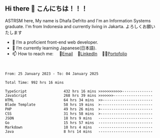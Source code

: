 ## Hi there 👋 こんにちは！！！
ASTRSM here, My name is Dhafa Defrito and I'm an Information Systems graduate. I'm from Indonesia and currently living in Jakarta. よろしくお願いたします

- 🔭 I’m a proficient front-end web developer.
- 🌱 I’m currently learning Japanese(日本語).
- 📫 How to reach me: &nbsp;&nbsp;&nbsp;&nbsp;📧[Email](ddefrito@gmail.com)&nbsp;&nbsp;&nbsp;&nbsp;💼[LinkedIn](https://www.linkedin.com/in/dhafa-defrita-rama-yudistira-9357a9229/)&nbsp;&nbsp;&nbsp;&nbsp;👨‍🎨[Portofolio](https://ddefrito.vercel.app/)
<br>
<!-- <p align="left">
<a href="https://github.com/ASTRSM">
  <img height="180em" src="https://github-readme-stats-eight-theta.vercel.app/api?username=ASTRSM&show_icons=true&theme=dracula&include_all_commits=true&count_private=true"/>
  <img height="180em" src="https://github-readme-stats-eight-theta.vercel.app/api/top-langs/?username=ASTRSM&layout=compact&langs_count=8&theme=dracula"/>
</a>
</p> -->

<!--START_SECTION:waka-->

```txt
From: 25 January 2023 - To: 04 January 2025

Total Time: 992 hrs 16 mins

TypeScript                 432 hrs 16 mins >>>>>>>>>>>--------------   43.56 %
JavaScript                 268 hrs 39 mins >>>>>>>------------------   27.07 %
HTML                       64 hrs 34 mins  >>-----------------------   06.51 %
Blade Template             58 hrs 19 mins  >------------------------   05.88 %
PHP                        49 hrs 26 mins  >------------------------   04.98 %
CSS                        31 hrs 58 mins  >------------------------   03.22 %
JSON                       18 hrs 9 mins   -------------------------   01.83 %
Go                         15 hrs 57 mins  -------------------------   01.61 %
Markdown                   10 hrs 4 mins   -------------------------   01.01 %
Java                       8 hrs 14 mins   -------------------------   00.83 %
```

<!--END_SECTION:waka-->

